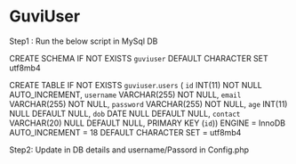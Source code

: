 # GuviUser

Step1 : Run the below script in MySql DB

CREATE SCHEMA IF NOT EXISTS `guviuser` DEFAULT CHARACTER SET utf8mb4 

CREATE TABLE IF NOT EXISTS `guviuser`.`users` (
  `id` INT(11) NOT NULL AUTO_INCREMENT,
  `username` VARCHAR(255) NOT NULL,
  `email` VARCHAR(255) NOT NULL,
  `password` VARCHAR(255) NOT NULL,
  `age` INT(11) NULL DEFAULT NULL,
  `dob` DATE NULL DEFAULT NULL,
  `contact` VARCHAR(20) NULL DEFAULT NULL,
  PRIMARY KEY (`id`))
ENGINE = InnoDB
AUTO_INCREMENT = 18
DEFAULT CHARACTER SET = utf8mb4

Step2: Update in DB details and username/Passord  in Config.php

 
